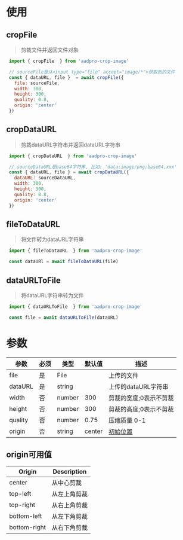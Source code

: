 # 使用

## cropFile
> 剪裁文件并返回文件对象   
```js
 import { cropFile  } from 'aadpro-crop-image'

 // sourceFile是从<input type="file" accept="image/*">获取到的文件
 const { dataURL, file }  = await cropFile({
   file: sourceFile,
   width: 300,
   height: 300,
   quality: 0.8,
   origin: 'center'
 })
```

## cropDataURL
> 剪裁dataURL字符串并返回dataURL字符串   

```js
 import { cropDataURL  } from 'aadpro-crop-image'

 // sourceDataURL是base64字符串, 比如: 'data:image/png;base64,xxx' 
 const { dataURL, file } = await cropDataURL({
   dataURL: sourceDataURL,
   width: 300,
   height: 300,
   quality: 0.8,
   origin: 'center'
 })
```

## fileToDataURL
> 将文件转为dataURL字符串    
```js
 import { fileToDataURL  } from 'aadpro-crop-image'

 const dataURl = await fileToDataURL(file)
```

## dataURLToFile
> 将dataURL字符串转为文件    

```js
 import { dataURLToFile  } from 'aadpro-crop-image'

 const file = await dataURLToFile(dataURL)
```

# 参数

| 参数    | 必须 | 类型   | 默认值 | 描述                          |
| ------- | ---- | ------ | ------ | ----------------------------- |
| file    | 是   | File   |        | 上传的文件                    |
| dataURL | 是   | string |        | 上传的dataURL字符串           |
| width   | 否   | number | 300    | 剪裁的宽度;0表示不剪裁        |
| height  | 否   | number | 300    | 剪裁的高度;0表示不剪裁        |
| quality | 否   | number | 0.75   | 压缩质量 0-1                  |
| origin  | 否   | string | center | [初始位置](#origin-values-cn) |

## origin可用值 <a id="origin-values-cn"></a>
| Origin       | Description  |
| ------------ | ------------ |
| center       | 从中心剪裁   |
| top-left     | 从左上角剪裁 |
| top-right    | 从右上角剪裁 |
| bottom-left  | 从左下角剪裁 |
| bottom-right | 从右下角剪裁 |
